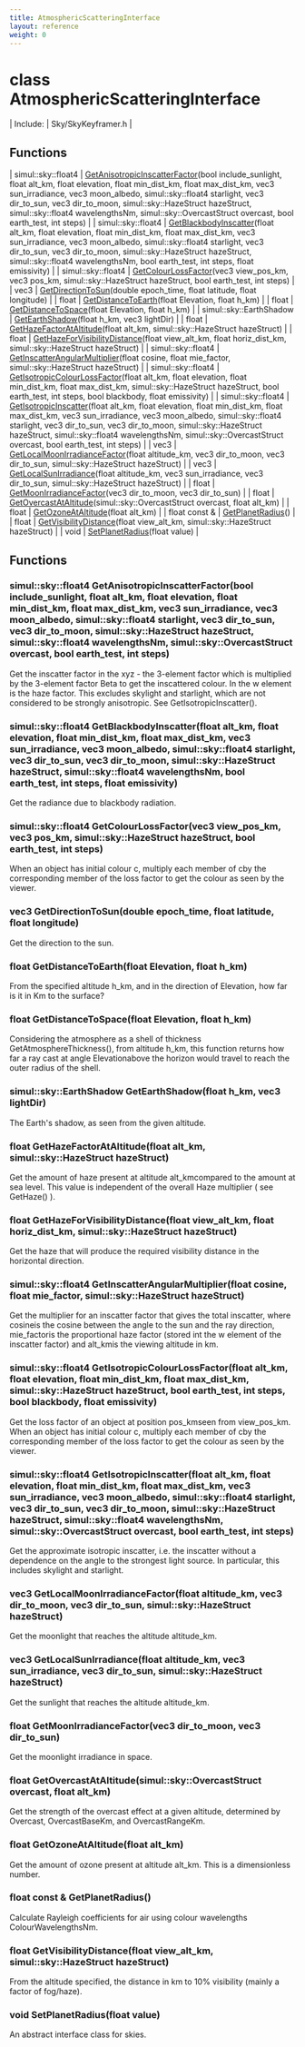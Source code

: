 ```yaml
---
title: AtmosphericScatteringInterface
layout: reference
weight: 0
---
```

class AtmosphericScatteringInterface
===

| Include: | Sky/SkyKeyframer.h |



Functions
---

| simul::sky::float4 | [GetAnisotropicInscatterFactor](#GetAnisotropicInscatterFactor)(bool include_sunlight, float alt_km, float elevation, float min_dist_km, float max_dist_km, vec3 sun_irradiance, vec3 moon_albedo, simul::sky::float4 starlight, vec3 dir_to_sun, vec3 dir_to_moon, simul::sky::HazeStruct hazeStruct, simul::sky::float4 wavelengthsNm, simul::sky::OvercastStruct overcast, bool earth_test, int steps) |
| simul::sky::float4 | [GetBlackbodyInscatter](#GetBlackbodyInscatter)(float alt_km, float elevation, float min_dist_km, float max_dist_km, vec3 sun_irradiance, vec3 moon_albedo, simul::sky::float4 starlight, vec3 dir_to_sun, vec3 dir_to_moon, simul::sky::HazeStruct hazeStruct, simul::sky::float4 wavelengthsNm, bool earth_test, int steps, float emissivity) |
| simul::sky::float4 | [GetColourLossFactor](#GetColourLossFactor)(vec3 view_pos_km, vec3 pos_km, simul::sky::HazeStruct hazeStruct, bool earth_test, int steps) |
| vec3 | [GetDirectionToSun](#GetDirectionToSun)(double epoch_time, float latitude, float longitude) |
| float | [GetDistanceToEarth](#GetDistanceToEarth)(float Elevation, float h_km) |
| float | [GetDistanceToSpace](#GetDistanceToSpace)(float Elevation, float h_km) |
| simul::sky::EarthShadow | [GetEarthShadow](#GetEarthShadow)(float h_km, vec3 lightDir) |
| float | [GetHazeFactorAtAltitude](#GetHazeFactorAtAltitude)(float alt_km, simul::sky::HazeStruct hazeStruct) |
| float | [GetHazeForVisibilityDistance](#GetHazeForVisibilityDistance)(float view_alt_km, float horiz_dist_km, simul::sky::HazeStruct hazeStruct) |
| simul::sky::float4 | [GetInscatterAngularMultiplier](#GetInscatterAngularMultiplier)(float cosine, float mie_factor, simul::sky::HazeStruct hazeStruct) |
| simul::sky::float4 | [GetIsotropicColourLossFactor](#GetIsotropicColourLossFactor)(float alt_km, float elevation, float min_dist_km, float max_dist_km, simul::sky::HazeStruct hazeStruct, bool earth_test, int steps, bool blackbody, float emissivity) |
| simul::sky::float4 | [GetIsotropicInscatter](#GetIsotropicInscatter)(float alt_km, float elevation, float min_dist_km, float max_dist_km, vec3 sun_irradiance, vec3 moon_albedo, simul::sky::float4 starlight, vec3 dir_to_sun, vec3 dir_to_moon, simul::sky::HazeStruct hazeStruct, simul::sky::float4 wavelengthsNm, simul::sky::OvercastStruct overcast, bool earth_test, int steps) |
| vec3 | [GetLocalMoonIrradianceFactor](#GetLocalMoonIrradianceFactor)(float altitude_km, vec3 dir_to_moon, vec3 dir_to_sun, simul::sky::HazeStruct hazeStruct) |
| vec3 | [GetLocalSunIrradiance](#GetLocalSunIrradiance)(float altitude_km, vec3 sun_irradiance, vec3 dir_to_sun, simul::sky::HazeStruct hazeStruct) |
| float | [GetMoonIrradianceFactor](#GetMoonIrradianceFactor)(vec3 dir_to_moon, vec3 dir_to_sun) |
| float | [GetOvercastAtAltitude](#GetOvercastAtAltitude)(simul::sky::OvercastStruct overcast, float alt_km) |
| float | [GetOzoneAtAltitude](#GetOzoneAtAltitude)(float alt_km) |
| float  const & | [GetPlanetRadius](#GetPlanetRadius)() |
| float | [GetVisibilityDistance](#GetVisibilityDistance)(float view_alt_km, simul::sky::HazeStruct hazeStruct) |
| void | [SetPlanetRadius](#SetPlanetRadius)(float value) |


Functions
---

### <a name="GetAnisotropicInscatterFactor"/>simul::sky::float4 GetAnisotropicInscatterFactor(bool include_sunlight, float alt_km, float elevation, float min_dist_km, float max_dist_km, vec3 sun_irradiance, vec3 moon_albedo, simul::sky::float4 starlight, vec3 dir_to_sun, vec3 dir_to_moon, simul::sky::HazeStruct hazeStruct, simul::sky::float4 wavelengthsNm, simul::sky::OvercastStruct overcast, bool earth_test, int steps)
Get the inscatter factor in the xyz - the 3-element factor which is multiplied by the 3-element factor Beta to get the inscattered colour.
In the w element is the haze factor.
This excludes skylight and starlight, which are not considered to be strongly anisotropic. See GetIsotropicInscatter().

### <a name="GetBlackbodyInscatter"/>simul::sky::float4 GetBlackbodyInscatter(float alt_km, float elevation, float min_dist_km, float max_dist_km, vec3 sun_irradiance, vec3 moon_albedo, simul::sky::float4 starlight, vec3 dir_to_sun, vec3 dir_to_moon, simul::sky::HazeStruct hazeStruct, simul::sky::float4 wavelengthsNm, bool earth_test, int steps, float emissivity)
Get the radiance due to blackbody radiation.

### <a name="GetColourLossFactor"/>simul::sky::float4 GetColourLossFactor(vec3 view_pos_km, vec3 pos_km, simul::sky::HazeStruct hazeStruct, bool earth_test, int steps)
When an object has initial colour c, multiply each member of cby the corresponding member of
the loss factor to get the colour as seen by the viewer.

### <a name="GetDirectionToSun"/>vec3 GetDirectionToSun(double epoch_time, float latitude, float longitude)

Get the direction to the sun.

### <a name="GetDistanceToEarth"/>float GetDistanceToEarth(float Elevation, float h_km)
From the specified altitude h_km, and in the direction of Elevation, how far is it in Km to the surface?

### <a name="GetDistanceToSpace"/>float GetDistanceToSpace(float Elevation, float h_km)
Considering the atmosphere as a shell of thickness GetAtmosphereThickness(), from altitude h_km,
this function returns how far a ray cast at angle Elevationabove the horizon would travel
to reach the outer radius of the shell.

### <a name="GetEarthShadow"/>simul::sky::EarthShadow GetEarthShadow(float h_km, vec3 lightDir)
The Earth's shadow, as seen from the given altitude.

### <a name="GetHazeFactorAtAltitude"/>float GetHazeFactorAtAltitude(float alt_km, simul::sky::HazeStruct hazeStruct)
Get the amount of haze present at altitude alt_kmcompared to the amount at sea level. This value is
independent of the overall Haze multiplier ( see GetHaze() ).

### <a name="GetHazeForVisibilityDistance"/>float GetHazeForVisibilityDistance(float view_alt_km, float horiz_dist_km, simul::sky::HazeStruct hazeStruct)
Get the haze that will produce the required visibility distance in the horizontal direction.

### <a name="GetInscatterAngularMultiplier"/>simul::sky::float4 GetInscatterAngularMultiplier(float cosine, float mie_factor, simul::sky::HazeStruct hazeStruct)
Get the multiplier for an inscatter factor that gives the total inscatter, where cosineis the cosine between
the angle to the sun and the ray direction, mie_factoris the proportional haze factor (stored int the w element of the inscatter factor)
and alt_kmis the viewing altitude in km.

### <a name="GetIsotropicColourLossFactor"/>simul::sky::float4 GetIsotropicColourLossFactor(float alt_km, float elevation, float min_dist_km, float max_dist_km, simul::sky::HazeStruct hazeStruct, bool earth_test, int steps, bool blackbody, float emissivity)
Get the loss factor of an object at position pos_kmseen from view_pos_km.
When an object has initial colour c, multiply each member of cby the corresponding member of
the loss factor to get the colour as seen by the viewer.

### <a name="GetIsotropicInscatter"/>simul::sky::float4 GetIsotropicInscatter(float alt_km, float elevation, float min_dist_km, float max_dist_km, vec3 sun_irradiance, vec3 moon_albedo, simul::sky::float4 starlight, vec3 dir_to_sun, vec3 dir_to_moon, simul::sky::HazeStruct hazeStruct, simul::sky::float4 wavelengthsNm, simul::sky::OvercastStruct overcast, bool earth_test, int steps)
Get the approximate isotropic inscatter, i.e. the inscatter without a dependence on the angle to the strongest light source. In particular,
this includes skylight and starlight.

### <a name="GetLocalMoonIrradianceFactor"/>vec3 GetLocalMoonIrradianceFactor(float altitude_km, vec3 dir_to_moon, vec3 dir_to_sun, simul::sky::HazeStruct hazeStruct)
Get the moonlight that reaches the altitude altitude_km.

### <a name="GetLocalSunIrradiance"/>vec3 GetLocalSunIrradiance(float altitude_km, vec3 sun_irradiance, vec3 dir_to_sun, simul::sky::HazeStruct hazeStruct)
Get the sunlight that reaches the altitude altitude_km.

### <a name="GetMoonIrradianceFactor"/>float GetMoonIrradianceFactor(vec3 dir_to_moon, vec3 dir_to_sun)
Get the moonlight irradiance in space.

### <a name="GetOvercastAtAltitude"/>float GetOvercastAtAltitude(simul::sky::OvercastStruct overcast, float alt_km)
Get the strength of the overcast effect at a given altitude, determined by Overcast, OvercastBaseKm, and OvercastRangeKm.

### <a name="GetOzoneAtAltitude"/>float GetOzoneAtAltitude(float alt_km)
Get the amount of ozone present at altitude alt_km. This is a dimensionless number.

### <a name="GetPlanetRadius"/>float  const & GetPlanetRadius()
Calculate Rayleigh coefficients for air using colour wavelengths ColourWavelengthsNm.

### <a name="GetVisibilityDistance"/>float GetVisibilityDistance(float view_alt_km, simul::sky::HazeStruct hazeStruct)
From the altitude specified, the distance in km to 10% visibility (mainly a factor of fog/haze).

### <a name="SetPlanetRadius"/>void SetPlanetRadius(float value)
An abstract interface class for skies.
